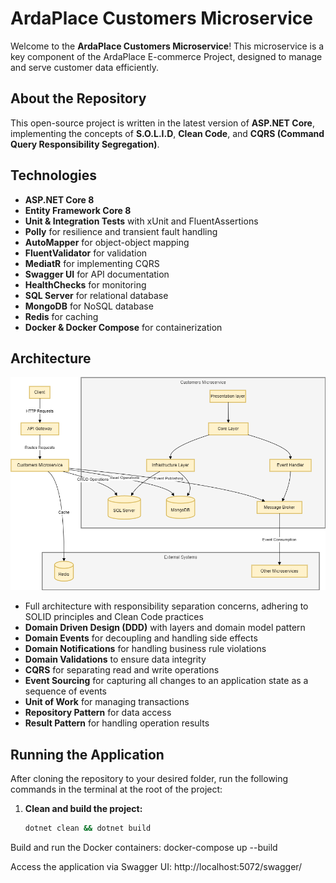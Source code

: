 # ArdaPlace Customers Microservice

Welcome to the **ArdaPlace Customers Microservice**! This microservice is a key component of the ArdaPlace E-commerce Project, designed to manage and serve customer data efficiently.

## About the Repository

This open-source project is written in the latest version of **ASP.NET Core**, implementing the concepts of **S.O.L.I.D**, **Clean Code**, and **CQRS (Command Query Responsibility Segregation)**.

## Technologies

- **ASP.NET Core 8**
- **Entity Framework Core 8**
- **Unit & Integration Tests** with xUnit and FluentAssertions
- **Polly** for resilience and transient fault handling
- **AutoMapper** for object-object mapping
- **FluentValidator** for validation
- **MediatR** for implementing CQRS
- **Swagger UI** for API documentation
- **HealthChecks** for monitoring
- **SQL Server** for relational database
- **MongoDB** for NoSQL database
- **Redis** for caching
- **Docker & Docker Compose** for containerization

## Architecture

![Architecture](img/customer-service.drawio.png)

- Full architecture with responsibility separation concerns, adhering to SOLID principles and Clean Code practices
- **Domain Driven Design (DDD)** with layers and domain model pattern
- **Domain Events** for decoupling and handling side effects
- **Domain Notifications** for handling business rule violations
- **Domain Validations** to ensure data integrity
- **CQRS** for separating read and write operations
- **Event Sourcing** for capturing all changes to an application state as a sequence of events
- **Unit of Work** for managing transactions
- **Repository Pattern** for data access
- **Result Pattern** for handling operation results

## Running the Application

After cloning the repository to your desired folder, run the following commands in the terminal at the root of the project:

1. **Clean and build the project:**
   ```bash
   dotnet clean && dotnet build

Build and run the Docker containers:
docker-compose up --build

Access the application via Swagger UI:
http://localhost:5072/swagger/